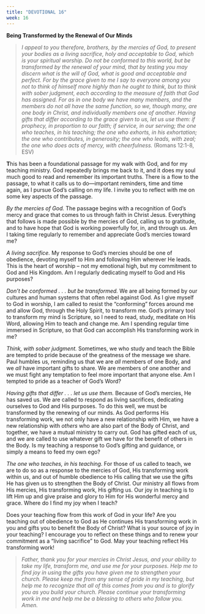 ```yaml
---
title: "DEVOTIONAL 16"
week: 16
---
```


**Being Transformed by the Renewal of Our Minds**

> *I appeal to you therefore, brothers, by the mercies of God, to
> present your bodies as a living sacrifice, holy and acceptable to God,
> which is your spiritual worship. Do not be conformed to this world,
> but be transformed by the renewal of your mind, that by testing you
> may discern what is the will of God, what is good and acceptable and
> perfect. For by the grace given to me I say to everyone among you not
> to think of himself more highly than he ought to think, but to think
> with sober judgment, each according to the measure of faith that God
> has assigned. For as in one body we have many members, and the members
> do not all have the* *same function, so we, though many, are one body
> in Christ, and individually members one of another. Having gifts that
> differ according to the grace given to us, let us use them: if
> prophecy, in proportion to our faith; if service, in our serving; the
> one who teaches, in his teaching; the one who exhorts, in his
> exhortation; the one who contributes, in generosity; the one who
> leads, with zeal; the one who does acts of mercy, with cheerfulness.*
> (Romans 12:1-8, ESV)

**T**his has been a foundational passage for my walk with God, and for
my teaching ministry. God repeatedly brings me back to it, and it does
my soul much good to read and remember its important truths. There is a
flow to the passage, to what it calls us to do—important reminders, time
and time again, as I pursue God’s calling on my life. I invite you to
reflect with me on some key aspects of the passage.

*By the mercies of God.* The passage begins with a recognition of God’s
mercy and grace that comes to us through faith in Christ Jesus.
Everything that follows is made possible by the mercies of God, calling
us to gratitude, and to have hope that God is working powerfully for,
in, and through us. Am I taking time regularly to remember and
appreciate God’s mercies toward me?

*A living sacrifice.* My response to God’s mercies should be one of
obedience, devoting myself to Him and following Him wherever He leads.
This is the heart of worship – not my emotional high, but my commitment
to God and His Kingdom. Am I regularly dedicating myself to God and His
purposes?

*Don’t be conformed . . . but be transformed.* We are all being formed
by our cultures and human systems that often rebel against God. As I
give myself to God in worship, I am called to resist the “conforming”
forces around me and allow God, through the Holy Spirit, to transform
me. God’s primary tool to transform my mind is Scripture, so I need to
read, study, meditate on His Word, allowing Him to teach and change me.
Am I spending regular time immersed in Scripture, so that God can
accomplish His transforming work in me?

*Think, with sober judgment.* Sometimes, we who study and teach the
Bible are tempted to pride because of the greatness of the message we
share. Paul humbles us, reminding us that we are *all* members of one
Body, and we *all* have important gifts to share. We are members of one
another and we must fight any temptation to feel more important that
anyone else. Am I tempted to pride as a teacher of God’s Word?

*Having gifts that differ . . . let us use them.* Because of God’s
mercies, He has saved us. We are called to respond as living sacrifices,
dedicating ourselves to God and His purposes. To do this well, we must
be transformed by the renewing of our minds. As God performs His
transforming work, we not only have a new relationship with Him, we have
a new relationship with *others* who are also part of the Body of
Christ, and together, we have a mutual ministry to carry out. God has
gifted each of us, and we are called to use whatever gift we have for
the benefit of others in the Body. Is my teaching a response to God’s
gifting and guidance, or simply a means to feed my own ego?

*The one who teaches, in his teaching.* For those of us called to teach,
we are to do so as a response to the mercies of God, His transforming
work within us, and out of humble obedience to His calling that we use
the gifts He has given us to strengthen the Body of Christ. Our ministry
all flows from His mercies, His transforming work, His gifting us. Our
joy in teaching is to lift Him up and give praise and glory to Him for
His wonderful mercy and grace. Where do I find my joy when I teach?

Does your teaching flow from this work of God in your life? Are you
teaching out of obedience to God as He continues His transforming work
in you and gifts you to benefit the Body of Christ? What is your source
of joy in your teaching? I encourage you to reflect on these things and
to renew your commitment as a “living sacrifice” to God. May your
teaching reflect His transforming work!

> *Father, thank you for your mercies in Christ Jesus, and your ability
> to take my life, transform me, and use me for your purposes. Help me
> to find joy in using the gifts you have given me to strengthen your
> church. Please keep me from any sense of pride in my teaching, but
> help me to recognize that all of this comes from you and is to glorify
> you as you build your church. Please continue your transforming work
> in me and help me be a blessing to others who follow you. Amen.*
